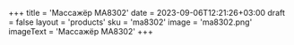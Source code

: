 +++
title = 'Массажёр МА8302'
date = 2023-09-06T12:21:26+03:00
draft = false
layout = 'products'
sku = 'ma8302'
image = 'ma8302.png'
imageText = 'Массажёр МА8302'
+++
